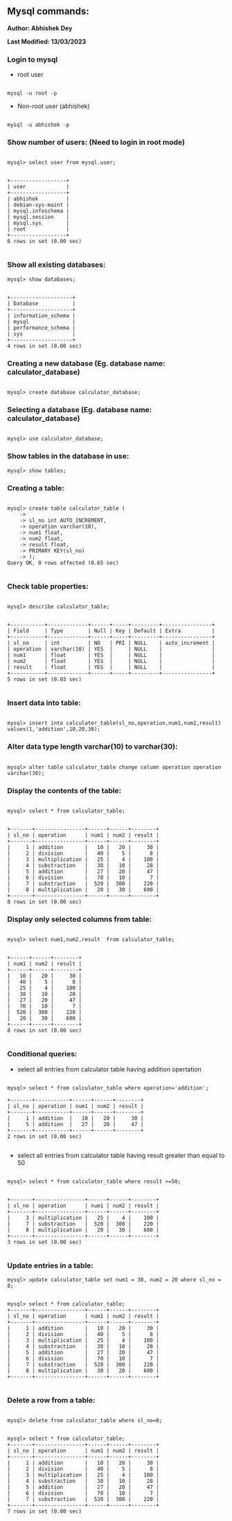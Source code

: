 ## Mysql commands:

**Author: Abhishek Dey**

**Last Modified: 13/03/2023**



### Login to mysql

* root user

```

mysql -u root -p

```

* Non-root user (abhishek)

```

mysql -u abhishek -p

```

### Show number of users: (Need to login in root mode)


```

mysql> select user from mysql.user;

```

```

+------------------+
| user             |
+------------------+
| abhishek         |
| debian-sys-maint |
| mysql.infoschema |
| mysql.session    |
| mysql.sys        |
| root             |
+------------------+
6 rows in set (0.00 sec)


```

### Show all existing databases:

```
mysql> show databases;

```

```

+--------------------+
| Database           |
+--------------------+
| information_schema |
| mysql              |
| performance_schema |
| sys                |
+--------------------+
4 rows in set (0.00 sec)

```


### Creating a  new database (Eg. database name: calculator_database) 

```

mysql> create database calculator_database;

```

### Selecting a database (Eg. database name: calculator_database) 

```

mysql> use calculator_database;

```

### Show tables in the database in use:

```
mysql> show tables;

```

### Creating a table:


```

mysql> create table calculator_table (
    -> 
    -> sl_no int AUTO_INCREMENT,
    -> operation varchar(10),
    -> num1 float,
    -> num2 float,
    -> result float,
    -> PRIMARY KEY(sl_no)
    -> );
Query OK, 0 rows affected (0.65 sec)


```

### Check table properties:


```

mysql> describe calculator_table;

```

```

+-----------+-------------+------+-----+---------+----------------+
| Field     | Type        | Null | Key | Default | Extra          |
+-----------+-------------+------+-----+---------+----------------+
| sl_no     | int         | NO   | PRI | NULL    | auto_increment |
| operation | varchar(10) | YES  |     | NULL    |                |
| num1      | float       | YES  |     | NULL    |                |
| num2      | float       | YES  |     | NULL    |                |
| result    | float       | YES  |     | NULL    |                |
+-----------+-------------+------+-----+---------+----------------+
5 rows in set (0.03 sec)


```


### Insert data into table:


```

mysql> insert into calculator_table(sl_no,operation,num1,num2,result) values(1,'addition',10,20,30);

```

### Alter data type length varchar(10) to varchar(30):


```

mysql> alter table calculator_table change column operation operation varchar(30);

```

### Display the contents of the table:


```

mysql> select * from calculator_table;

```

```

+-------+----------------+------+------+--------+
| sl_no | operation      | num1 | num2 | result |
+-------+----------------+------+------+--------+
|     1 | addition       |   10 |   20 |     30 |
|     2 | division       |   40 |    5 |      8 |
|     3 | multiplication |   25 |    4 |    100 |
|     4 | substraction   |   38 |   10 |     28 |
|     5 | addition       |   27 |   20 |     47 |
|     6 | division       |   70 |   10 |      7 |
|     7 | substraction   |  520 |  300 |    220 |
|     8 | multiplication |   20 |   30 |    600 |
+-------+----------------+------+------+--------+
8 rows in set (0.00 sec)

```


### Display only selected columns from table:


```

mysql> select num1,num2,result  from calculator_table;

```


```

+------+------+--------+
| num1 | num2 | result |
+------+------+--------+
|   10 |   20 |     30 |
|   40 |    5 |      8 |
|   25 |    4 |    100 |
|   38 |   10 |     28 |
|   27 |   20 |     47 |
|   70 |   10 |      7 |
|  520 |  300 |    220 |
|   20 |   30 |    600 |
+------+------+--------+
8 rows in set (0.00 sec)


```


### Conditional queries: 

* select all entries from calculator table having addition opertation

```

mysql> select * from calculator_table where operation='addition';

```

```
+-------+-----------+------+------+--------+
| sl_no | operation | num1 | num2 | result |
+-------+-----------+------+------+--------+
|     1 | addition  |   10 |   20 |     30 |
|     5 | addition  |   27 |   20 |     47 |
+-------+-----------+------+------+--------+
2 rows in set (0.00 sec)


```

* select all entries from calculator table having result greater than equal to 50

```

mysql> select * from calculator_table where result >=50;

```

```

+-------+----------------+------+------+--------+
| sl_no | operation      | num1 | num2 | result |
+-------+----------------+------+------+--------+
|     3 | multiplication |   25 |    4 |    100 |
|     7 | substraction   |  520 |  300 |    220 |
|     8 | multiplication |   20 |   30 |    600 |
+-------+----------------+------+------+--------+
3 rows in set (0.00 sec)


```


### Update entries in a table:


```
mysql> update calculator_table set num1 = 30, num2 = 20 where sl_no = 8;

```


```

mysql> select * from calculator_table;
+-------+----------------+------+------+--------+
| sl_no | operation      | num1 | num2 | result |
+-------+----------------+------+------+--------+
|     1 | addition       |   10 |   20 |     30 |
|     2 | division       |   40 |    5 |      8 |
|     3 | multiplication |   25 |    4 |    100 |
|     4 | substraction   |   38 |   10 |     28 |
|     5 | addition       |   27 |   20 |     47 |
|     6 | division       |   70 |   10 |      7 |
|     7 | substraction   |  520 |  300 |    220 |
|     8 | multiplication |   30 |   20 |    600 |
+-------+----------------+------+------+--------+


```

### Delete a row from a table:


```

mysql> delete from calculator_table where sl_no=8;

```

```

mysql> select * from calculator_table;
+-------+----------------+------+------+--------+
| sl_no | operation      | num1 | num2 | result |
+-------+----------------+------+------+--------+
|     1 | addition       |   10 |   20 |     30 |
|     2 | division       |   40 |    5 |      8 |
|     3 | multiplication |   25 |    4 |    100 |
|     4 | substraction   |   38 |   10 |     28 |
|     5 | addition       |   27 |   20 |     47 |
|     6 | division       |   70 |   10 |      7 |
|     7 | substraction   |  520 |  300 |    220 |
+-------+----------------+------+------+--------+
7 rows in set (0.00 sec)


```
